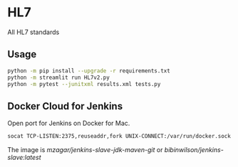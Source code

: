 # HL7
All HL7 standards

## Usage

```bash
python -m pip install --upgrade -r requirements.txt
python -m streamlit run HL7v2.py
python -m pytest --junitxml results.xml tests.py
```

## Docker Cloud for Jenkins

Open port for Jenkins on Docker for Mac.

```bash
socat TCP-LISTEN:2375,reuseaddr,fork UNIX-CONNECT:/var/run/docker.sock
```

The image is *mzagar/jenkins-slave-jdk-maven-git*
or 
*bibinwilson/jenkins-slave:latest*
